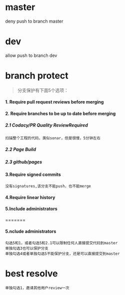 # master
deny push to branch master

# dev
allow push to branch dev

# branch protect
> 分支保护有下面5个选项：
#### 1. Require pull request reviews before merging

#### 2. Require branches to be up to date before merging
##### 2.1 Codacy/PR Quality ReviewRequired
```
扫描整个工程的代码，类似sonar，但是很慢，5分钟左右
```
##### 2.2 Page Build
##### 2.3 github/pages
 
#### 3.Require signed commits
```
没有signatures,该分支不能push，也不能merge
```

#### 4.Require linear history

#### 5.Include administrators
=======
#### 5.nclude administrators
```
勾选5和1，或者勾选5和2.1可以限制任何人直接提交代码到master
单独勾选3也可以保护分支
单独勾选4或者单独勾选5不能保护分支，还是可以直接提交到master
```

# best resolve
```
单独勾选1，邀请其他用户review一次
```